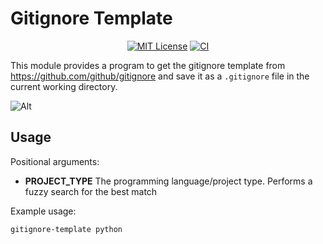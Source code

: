 # Gitignore Template

<p align="center">
  <a href="https://github.com/JonBoyleCoding/gitignore-template/blob/develop/LICENSE"><img src="https://img.shields.io/github/license/JonBoyleCoding/gitignore-template" alt="MIT License"></a>
  <a href="https://github.com/JonBoyleCoding/gitignore-template/actions"><img src=https://img.shields.io/github/workflow/status/JonBoyleCoding/gitignore-template/Python%20Test alt="CI"></a>
</p>

This module provides a program to get the gitignore template from https://github.com/github/gitignore and save it as a `.gitignore` file in the current working directory. 

![Alt](https://repobeats.axiom.co/api/embed/e5fcdbc576483bdee2b91af56cabf3376e09a599.svg "Repobeats analytics image")

## Usage

Positional arguments:

 - **PROJECT_TYPE** The programming language/project type. Performs a fuzzy search for the best match
 
Example usage:

``` shell
gitignore-template python
```

